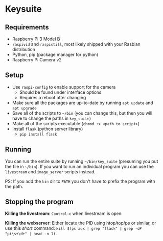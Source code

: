 # Keysuite

## Requirements

- Raspberry Pi 3 Model B
- `raspivid` and `raspistill`, most likely shipped with your Rasbian distribution
- Python, pip (package manager for python)
- Raspberry Pi Camera v2

## Setup

- Use `raspi-config` to enable support for the camera
  - Should be found under interface options
  - Requires a reboot after changing
- Make sure all the packages are up-to-date by running `apt update` and `apt
upgrade`
- Save all of the scripts to `~/bin` (you can change this, but then you will have to change the paths in `key_suite`)
- Make all of the scripts executable (`chmod +x <path to script>`)
- Install `flask` (python server library)
  - `pip install flask`

## Running

You can run the entire suite by running `~/bin/key_suite` (presuming you put the file
in `~/bin`). If you want to run an individual program you can use the
`livestream` and `image_server` scripts instead.

PS: If you add the `bin` dir to `PATH` you don't have to prefix the program with the path.

## Stopping the program

**Killing the livestream**: `Control-c` when livestream is open

**Killing the webserver**: Either locate the PID using htop/top/ps or similar,
or use this _short_ command: `kill $(ps aux | grep "flask" | grep -oP "pi\s+\d+" | head -n 1)`.
